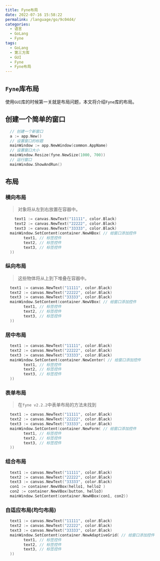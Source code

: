 ```yaml
---
title: Fyne布局
date: 2022-07-16 15:58:22
permalink: /language/go/9c04d4/
categories:
  - 语言
  - GoLang
  - Fyne
tags:
  - GoLang
  - 第三方库
  - GUI
  - Fyne
  - Fyne布局
---
```


## `Fyne`库布局

使用`GUI`库的时候第一关就是布局问题，本文将介绍`Fyne`库的布局。

<!-- more -->

<InArticleAdsense
    data-ad-client="ca-pub-1725717718088510"
    data-ad-slot="4281148213">
</InArticleAdsense>

## 创建一个简单的窗口

``` go
  // 创建一个新窗口
  a := app.New()
  // 设置窗口的标题
  mainWindow := app.NewWindow(common.AppName)
  // 设置窗口大小
  mainWindow.Resize(fyne.NewSize(1000, 700))
  // 运行窗口
  mainWindow.ShowAndRun()
```

## 布局

### 横向布局

> 对象将从左到右放置在容器中。

``` go
	text1 := canvas.NewText("11111", color.Black)
	text2 := canvas.NewText("22222", color.Black)
	text3 := canvas.NewText("33333", color.Black)
  mainWindow.SetContent(container.NewHBox( // 给窗口添加控件
        text1, // 标签控件
        text2, // 标签控件
        text3, // 标签控件
  ))
```

### 纵向布局

> 这些物体将从上到下堆叠在容器中。

``` go
  text1 := canvas.NewText("11111", color.Black)
  text2 := canvas.NewText("22222", color.Black)
  text3 := canvas.NewText("33333", color.Black)
  mainWindow.SetContent(container.NewVBox( // 给窗口添加控件
        text1, // 标签控件
        text2, // 标签控件
        text3, // 标签控件
  ))
```

### 居中布局

``` go
  text1 := canvas.NewText("11111", color.Black)
  text2 := canvas.NewText("22222", color.Black)
  text3 := canvas.NewText("33333", color.Black)
  mainWindow.SetContent(container.NewCenter( // 给窗口添加控件
        text1, // 标签控件
        text2, // 标签控件
        text3, // 标签控件
  ))
```

### 表单布局

> 在`fyne v2.2.2`中表单布局的方法未找到

``` go
  text1 := canvas.NewText("11111", color.Black)
  text2 := canvas.NewText("22222", color.Black)
  text3 := canvas.NewText("33333", color.Black)
  mainWindow.SetContent(container.NewForm( // 给窗口添加控件
        text1, // 标签控件
        text2, // 标签控件
        text3, // 标签控件
  ))
```

### 组合布局

``` go
  text1 := canvas.NewText("11111", color.Black)
  text2 := canvas.NewText("22222", color.Black)
  text3 := canvas.NewText("33333", color.Black)
  con1 := container.NewVBox(hello1, hello2 )
  con2 := container.NewVBox(button, hello3)
  mainWindow.SetContent(container.NewHBox(con1, con2))
```

### 自适应布局(均匀布局)

``` go
  text1 := canvas.NewText("11111", color.Black)
  text2 := canvas.NewText("22222", color.Black)
  text3 := canvas.NewText("33333", color.Black)
  mainWindow.SetContent(container.NewAdaptiveGrid( // 给窗口添加控件
        text1, // 标签控件
        text2, // 标签控件
        text3, // 标签控件
  ))
```
